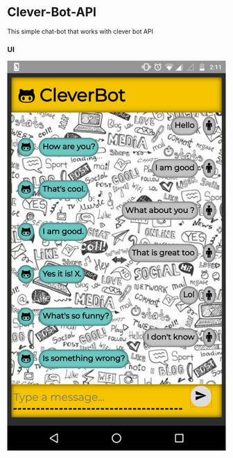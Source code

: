 # Clever-Bot-API
This simple chat-bot that works with clever bot API
### UI 
![Chat-Bot-API](https://github.com/riyak1998/Clever-Bot-API/blob/master/WhatsApp%20Image%202018-02-28%20at%202.12.40%20AM.jpeg)
